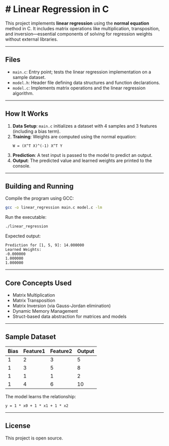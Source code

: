 # # Linear Regression in C

This project implements **linear regression** using the **normal equation** method in C. It includes matrix operations like multiplication, transposition, and inversion—essential components of solving for regression weights without external libraries.

---

## Files

- `main.c`: Entry point; tests the linear regression implementation on a sample dataset.
- `model.h`: Header file defining data structures and function declarations.
- `model.c`: Implements matrix operations and the linear regression algorithm.

---

## How It Works

1. **Data Setup**: `main.c` initializes a dataset with 4 samples and 3 features (including a bias term).
2. **Training**: Weights are computed using the normal equation:
   ```
   W = (X^T X)^(-1) X^T Y
   ```
3. **Prediction**: A test input is passed to the model to predict an output.
4. **Output**: The predicted value and learned weights are printed to the console.

---

## Building and Running

Compile the program using GCC:

```bash
gcc -o linear_regression main.c model.c -lm
```

Run the executable:

```bash
./linear_regression
```

Expected output:

```
Prediction for [1, 5, 9]: 14.000000
Learned Weights:
-0.000000 
1.000000 
1.000000 
```

---

## Core Concepts Used

- Matrix Multiplication
- Matrix Transposition
- Matrix Inversion (via Gauss-Jordan elimination)
- Dynamic Memory Management
- Struct-based data abstraction for matrices and models

---

## Sample Dataset

| Bias | Feature1 | Feature2 | Output |
|------|----------|----------|--------|
| 1    | 2        | 3        | 5      |
| 1    | 3        | 5        | 8      |
| 1    | 1        | 1        | 2      |
| 1    | 4        | 6        | 10     |

The model learns the relationship:
```
y = 1 * x0 + 1 * x1 + 1 * x2
```

---

## License

This project is open source.
